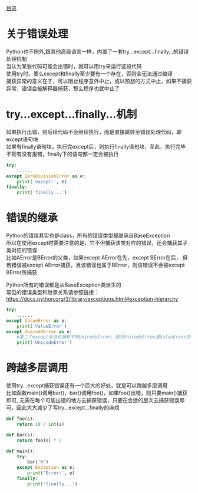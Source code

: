 [目录](../目录.md)

# 关于错误处理 #
Python也不例外,跟其他高级语言一样，内置了一套try...except...finally...的错误处理机制\
当认为某些代码可能会出错时，就可以用try来运行这段代码\
使用try时，要么except和finally至少要有一个存在，否则会无法通过编译\
捕获异常的意义在于，可以阻止程序意外中止，或以预想的方式中止，如果不捕获异常，错误会被解释器捕获，那么程序也就中止了

 
# try...except...finally...机制 #
如果执行出错，则后续代码不会继续执行，而是直接跳转至错误处理代码，即except语句块\
如果有finally语句块，执行完except后，则执行finally语句块，至此，执行完毕\
不管有没有报错，finally下的语句都一定会被执行
```python
try:
    ......
except ZeroDivisionError as e:
    print('except:', e)
finally:
    print('finally...')
```

# 错误的继承 #
Python的错误其实也是class，所有的错误类型都继承自BaseException\
所以在使用except时需要注意的是，它不但捕获该类对应的错误，还会捕获其子类对应的错误\
比如AError是BError的父类，如果except AError在先，except BError在后，
但若错误被except AError捕获，且该错误也属于BError，则该错误不会被except BError所捕获

Python所有的错误都是从BaseException类派生的\
常见的错误类型和继承关系请参照链接：https://docs.python.org/3/library/exceptions.html#exception-hierarchy

```python
try:
    ......
except ValueError as e:
    print('ValueError')
except UnicodeError as e: 
    #第二个except永远也捕获不到UnicodeError，因为UnicodeError是ValueError的子类，如果有，也被第一个except给捕获了
    print('UnicodeError')
```

# 跨越多层调用 #
使用try...except捕获错误还有一个巨大的好处，就是可以跨越多层调用\
比如函数main()调用bar()，bar()调用foo()，如果foo()出错，则只要main()捕获即可, 无需在每个可能出错的地方去捕获错误，只要在合适的层次去捕获错误即可，因此大大减少了写try...except...finally的麻烦

```python
def foo(s):
    return 10 / int(s)

def bar(s):
    return foo(s) * 2

def main():
    try:
        bar('0')
    except Exception as e:
        print('Error:', e)
    finally:
        print('finally...')
```

